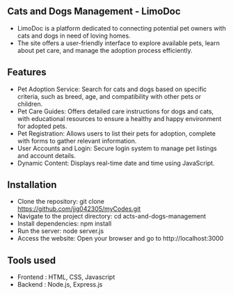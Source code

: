 ## Cats and Dogs Management - LimoDoc
- LimoDoc is a platform dedicated to connecting potential pet owners with cats and dogs in need of loving homes. 
- The site offers a user-friendly interface to explore available pets, learn about pet care, and manage the adoption process efficiently.

## Features 
- Pet Adoption Service: Search for cats and dogs based on specific criteria, such as breed, age, and compatibility with other pets or children.
- Pet Care Guides: Offers detailed care instructions for dogs and cats, with educational resources to ensure a healthy and happy environment for adopted pets.
- Pet Registration: Allows users to list their pets for adoption, complete with forms to gather relevant information.
- User Accounts and Login: Secure login system to manage pet listings and account details.
- Dynamic Content: Displays real-time date and time using JavaScript.

## Installation 
- Clone the repository: git clone https://github.com/jjg042305/myCodes.git
- Navigate to the project directory: cd acts-and-dogs-management
- Install dependencies: npm install
- Run the server: node server.js
- Access the website: Open your browser and go to http://localhost:3000

## Tools used
- Frontend : HTML, CSS, Javascript
- Backend : Node.js, Express.js
